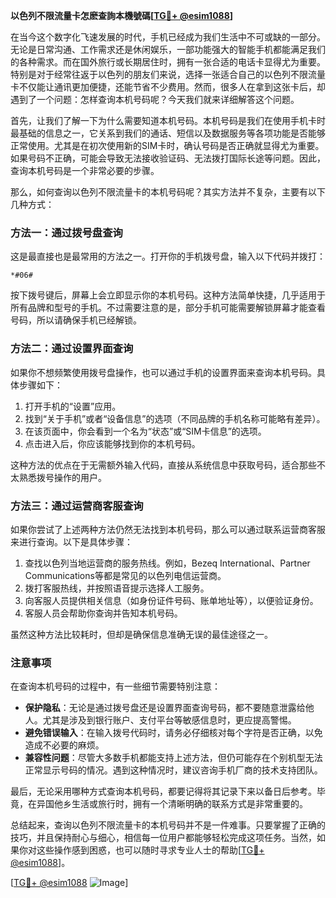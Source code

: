 **以色列不限流量卡怎麽查詢本機號碼[[TG💪+ @esim1088](https://t.me/s/esim1088)]**

在当今这个数字化飞速发展的时代，手机已经成为我们生活中不可或缺的一部分。无论是日常沟通、工作需求还是休闲娱乐，一部功能强大的智能手机都能满足我们的各种需求。而在国外旅行或长期居住时，拥有一张合适的电话卡显得尤为重要。特别是对于经常往返于以色列的朋友们来说，选择一张适合自己的以色列不限流量卡不仅能让通讯更加便捷，还能节省不少费用。然而，很多人在拿到这张卡后，却遇到了一个问题：怎样查询本机号码呢？今天我们就来详细解答这个问题。

首先，让我们了解一下为什么需要知道本机号码。本机号码是我们在使用手机卡时最基础的信息之一，它关系到我们的通话、短信以及数据服务等各项功能是否能够正常使用。尤其是在初次使用新的SIM卡时，确认号码是否正确就显得尤为重要。如果号码不正确，可能会导致无法接收验证码、无法拨打国际长途等问题。因此，查询本机号码是一个非常必要的步骤。

那么，如何查询以色列不限流量卡的本机号码呢？其实方法并不复杂，主要有以下几种方式：

### 方法一：通过拨号盘查询

这是最直接也是最常用的方法之一。打开你的手机拨号盘，输入以下代码并拨打：

```
*#06#
```

按下拨号键后，屏幕上会立即显示你的本机号码。这种方法简单快捷，几乎适用于所有品牌和型号的手机。不过需要注意的是，部分手机可能需要解锁屏幕才能查看号码，所以请确保手机已经解锁。

### 方法二：通过设置界面查询

如果你不想频繁使用拨号盘操作，也可以通过手机的设置界面来查询本机号码。具体步骤如下：

1. 打开手机的“设置”应用。
2. 找到“关于手机”或者“设备信息”的选项（不同品牌的手机名称可能略有差异）。
3. 在该页面中，你会看到一个名为“状态”或“SIM卡信息”的选项。
4. 点击进入后，你应该能够找到你的本机号码。

这种方法的优点在于无需额外输入代码，直接从系统信息中获取号码，适合那些不太熟悉拨号操作的用户。

### 方法三：通过运营商客服查询

如果你尝试了上述两种方法仍然无法找到本机号码，那么可以通过联系运营商客服来进行查询。以下是具体步骤：

1. 查找以色列当地运营商的服务热线。例如，Bezeq International、Partner Communications等都是常见的以色列电信运营商。
2. 拨打客服热线，并按照语音提示选择人工服务。
3. 向客服人员提供相关信息（如身份证件号码、账单地址等），以便验证身份。
4. 客服人员会帮助你查询并告知本机号码。

虽然这种方法比较耗时，但却是确保信息准确无误的最佳途径之一。

### 注意事项

在查询本机号码的过程中，有一些细节需要特别注意：

- **保护隐私**：无论是通过拨号盘还是设置界面查询号码，都不要随意泄露给他人。尤其是涉及到银行账户、支付平台等敏感信息时，更应提高警惕。
- **避免错误输入**：在输入拨号代码时，请务必仔细核对每个字符是否正确，以免造成不必要的麻烦。
- **兼容性问题**：尽管大多数手机都能支持上述方法，但仍可能存在个别机型无法正常显示号码的情况。遇到这种情况时，建议咨询手机厂商的技术支持团队。

最后，无论采用哪种方式查询本机号码，都要记得将其记录下来以备日后参考。毕竟，在异国他乡生活或旅行时，拥有一个清晰明确的联系方式是非常重要的。

总结起来，查询以色列不限流量卡的本机号码并不是一件难事。只要掌握了正确的技巧，并且保持耐心与细心，相信每一位用户都能够轻松完成这项任务。当然，如果你对这些操作感到困惑，也可以随时寻求专业人士的帮助[[TG💪+ @esim1088](https://t.me/s/esim1088)]。

[[TG💪+ @esim1088](https://t.me/s/esim1088) ![Image](https://i.postimg.cc/4NQfJmqS/Snipaste-2025-05-13-00-14-12.png)]